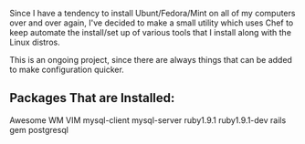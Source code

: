 Since I have a tendency to install Ubunt/Fedora/Mint on all of my computers over and over again, I've decided to make a small
utility which uses Chef to keep automate the install/set up of various tools that I install along with the Linux distros.

This is an ongoing project, since there are always things that can be added to make configuration quicker.

Packages That are Installed:
----------------------------
Awesome WM
VIM
mysql-client
mysql-server
ruby1.9.1
ruby1.9.1-dev
rails
gem
postgresql
